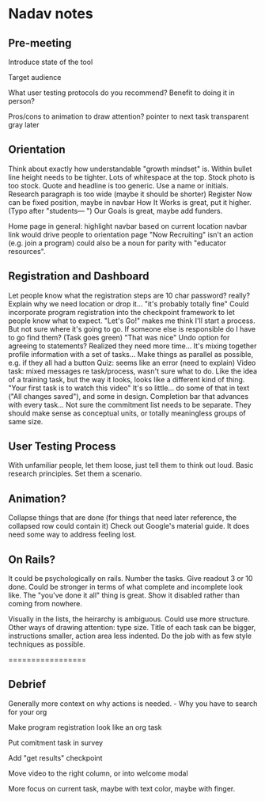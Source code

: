 # Nadav notes

## Pre-meeting

Introduce state of the tool

Target audience

What user testing protocols do you recommend?
    Benefit to doing it in person?

Pros/cons to animation to draw attention?
    pointer to next task
    transparent gray later

## Orientation

Think about exactly how understandable "growth mindset" is.
Within bullet line height needs to be tighter.
Lots of whitespace at the top.
Stock photo is too stock.
Quote and headline is too generic. Use a name or initials.
Research paragraph is too wide (maybe it should be shorter)
Register Now can be fixed position, maybe in navbar
How It Works is great, put it higher.
(Typo after "students&mdash; ")
Our Goals is great, maybe add funders.

Home page in general:
    highlight navbar based on current location
    navbar link would drive people to orientation page
    "Now Recruiting" isn't an action (e.g. join a program) could also be a noun for parity with "educator resources".

## Registration and Dashboard

Let people know what the registration steps are
10 char password? really?
Explain why we need location or drop it... "it's probably totally fine"
Could incorporate program registration into the checkpoint framework to let people know what to expect.
"Let's Go!" makes me think I'll start a process. But not sure where it's going to go.
If someone else is responsible do I have to go find them?
(Task goes green) "That was nice"
Undo option for agreeing to statements? Realized they need more time...
It's mixing together profile information with a set of tasks...
Make things as parallel as possible, e.g. if they all had a button
Quiz: seems like an error (need to explain)
Video task: mixed messages re task/process, wasn't sure what to do.
    Like the idea of a training task, but the way it looks, looks like a different kind of thing. "Your first task is to watch this video"
    It's so little... do some of that in text ("All changes saved"), and some in design.
    Completion bar that advances with every task...
Not sure the commitment list needs to be separate. They should make sense as conceptual units, or totally meaningless groups of same size.

## User Testing Process

With unfamiliar people, let them loose, just tell them to think out loud. Basic research principles.
Set them a scenario.

## Animation?

Collapse things that are done (for things that need later reference, the collapsed row could contain it)
Check out Google's material guide.
It does need some way to address feeling lost.

## On Rails?

It could be psychologically on rails. Number the tasks. Give readout 3 or 10 done.
Could be stronger in terms of what complete and incomplete look like.
The "you've done it all" thing is great. Show it disabled rather than coming from nowhere.

Visually in the lists, the heirarchy is ambiguous. Could use more structure. Other ways of drawing attention: type size. Title of each task can be bigger, instructions smaller, action area less indented. Do the job with as few style techniques as possible.

=================

## Debrief

Generally more context on why actions is needed.
    - Why you have to search for your org

Make program registration look like an org task

Put comitment task in survey

Add "get results" checkpoint

Move video to the right column, or into welcome modal

More focus on current task, maybe with text color, maybe with finger.

